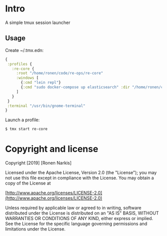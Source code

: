 # Intro

A simple tmux session launcher

## Usage

Create ~/.tmx.edn:

```clojure
{
 :profiles {
   :re-core {
     :root "/home/ronen/code/re-ops/re-core"
     :windows [
       {:cmd "lein repl"}
       {:cmd "sudo docker-compose up elasticsearch" :dir "/home/ronen/code/re-ops/re-dock"}
     ]
   }
 }
 :terminal "/usr/bin/gnome-terminal"
}
```

Launch a profile:

```bash
$ tmx start re-core
```

# Copyright and license

Copyright [2019] [Ronen Narkis]

Licensed under the Apache License, Version 2.0 (the "License");
you may not use this file except in compliance with the License.
You may obtain a copy of the License at

  [http://www.apache.org/licenses/LICENSE-2.0](http://www.apache.org/licenses/LICENSE-2.0)

Unless required by applicable law or agreed to in writing, software
distributed under the License is distributed on an "AS IS" BASIS,
WITHOUT WARRANTIES OR CONDITIONS OF ANY KIND, either express or implied.
See the License for the specific language governing permissions and
limitations under the License.
